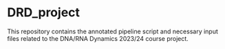 # DRD_project
This repository contains the annotated pipeline script and necessary input files related to the DNA/RNA Dynamics 2023/24 course project.
